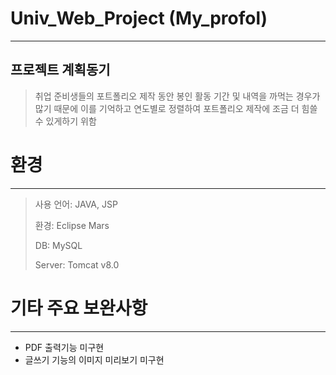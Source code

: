 # Univ_Web_Project (My_profol)
---------------------------
## 프로젝트 계획동기
> 취업 준비생들의 포트폴리오 제작 동안 봉인 활동 기간 및 내역을 까먹는 경우가 많기 때문에 
> 이를 기억하고 연도별로 정렬하여 포트폴리오 제작에 조금 더 힘쓸 수 있게하기 위함

# 환경
-------------------------
> 사용 언어: JAVA, JSP  
>
> 환경: Eclipse Mars 
>
> DB: MySQL
>
> Server: Tomcat v8.0

# 기타 주요 보완사항
------------------------
* PDF 출력기능 미구현
* 글쓰기 기능의 이미지 미리보기 미구현

